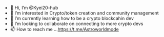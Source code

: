 - 👋 Hi, I’m @Kyei20-hub
- 👀 I’m interested in Crypto/token creation and community management 
- 🌱 I’m currently learning how to be a crypto blockcahin dev
- 💞️ I’m looking to collaborate on connecting to more crypto devs
- 📫 How to reach me ...https://t.me/Astroworldmode

<!---
Kyei20-hub/Kyei20-hub is a ✨ special ✨ repository because its `README.md` (this file) appears on your GitHub profile.
You can click the Preview link to take a look at your changes.
--->
